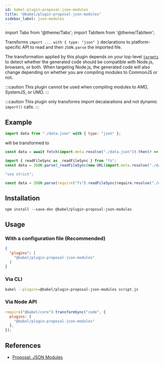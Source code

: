 ```yaml
---
id: babel-plugin-proposal-json-modules
title: "@babel/plugin-proposal-json-modules"
sidebar_label: json-modules
---
```


import Tabs from '@theme/Tabs';
import TabItem from '@theme/TabItem';

Transforms `import ... with { type: "json" }` declarations to platform-specific API to read and then `JSON.parse` the imported file.

The transformation applied by this plugin depends on your top-level [`targets`](https://babeljs.io/docs/options#targets) to detect whether the generated code should be compatible with Node.js, browsers, or both. When targeting Node.js, the generated code will also change depending on whether you are compiling modules to CommonJS or not.

:::caution
This plugin cannot be used when compiling modules to AMD, SystemJS, or UMD.
:::

:::caution
This plugin only transforms import decalarations and not dynamic `import()` calls.
:::

## Example
```js title="input.js"
import data from "./data.json" with { type: "json" };
```

will be transformed to

<Tabs>
  <TabItem value="browsers" label="Browsers" default>

  ```js title="output.js"
  const data = await fetch(import.meta.resolve("./data.json")).then(r => r.json());
  ```
  </TabItem>
  <TabItem value="node-esm" label="Node.js (ESM)">

  ```js title="output.js"
  import { readFileSync as _readFileSync } from "fs";
  const data = JSON.parse(_readFileSync(new URL(import.meta.resolve("./data.json"))));
  ```
  </TabItem>
  <TabItem value="node-cjs" label="Node.js (CommonJS)">

  ```js title="output.js"
  "use strict";

  const data = JSON.parse(require("fs").readFileSync(require.resolve("./data.json")));
  ```
  </TabItem>
</Tabs>

## Installation

```shell npm2yarn
npm install --save-dev @babel/plugin-proposal-json-modules
```

## Usage

### With a configuration file (Recommended)

```json title="babel.config.json"
{
  "plugins": [
    "@babel/plugin-proposal-json-modules"
  ]
}
```

### Via CLI

```sh title="Shell"
babel --plugins=@babel/plugin-proposal-json-modules script.js
```

### Via Node API

```js title="JavaScript"
require("@babel/core").transformSync("code", {
  plugins: [
    "@babel/plugin-proposal-json-modules"
  ],
});
```

## References

- [Proposal: JSON Modules](https://github.com/tc39/proposal-json-modules/)
